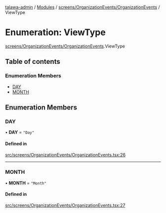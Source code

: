 [talawa-admin](../README.md) / [Modules](../modules.md) / [screens/OrganizationEvents/OrganizationEvents](../modules/screens_OrganizationEvents_OrganizationEvents.md) / ViewType

# Enumeration: ViewType

[screens/OrganizationEvents/OrganizationEvents](../modules/screens_OrganizationEvents_OrganizationEvents.md).ViewType

## Table of contents

### Enumeration Members

- [DAY](screens_OrganizationEvents_OrganizationEvents.ViewType.md#day)
- [MONTH](screens_OrganizationEvents_OrganizationEvents.ViewType.md#month)

## Enumeration Members

### DAY

• **DAY** = ``"Day"``

#### Defined in

[src/screens/OrganizationEvents/OrganizationEvents.tsx:26](https://github.com/wasifkareem/talawa-admin/blob/fcbba3f/src/screens/OrganizationEvents/OrganizationEvents.tsx#L26)

___

### MONTH

• **MONTH** = ``"Month"``

#### Defined in

[src/screens/OrganizationEvents/OrganizationEvents.tsx:27](https://github.com/wasifkareem/talawa-admin/blob/fcbba3f/src/screens/OrganizationEvents/OrganizationEvents.tsx#L27)
